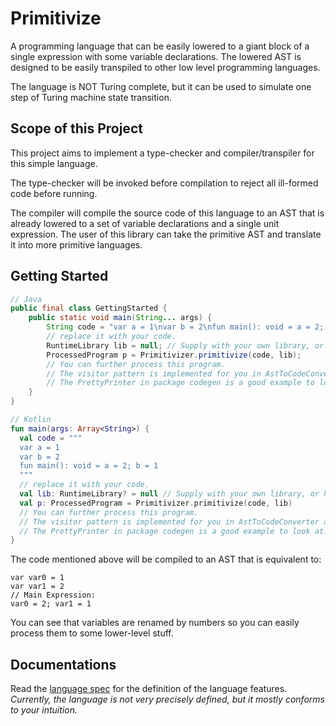 # Primitivize

A programming language that can be easily lowered to a giant block of a single expression with some
variable declarations. The lowered AST is designed to be easily transpiled to other low level
programming languages.

The language is NOT Turing complete, but it can be used to simulate one step of Turing machine
state transition.

## Scope of this Project

This project aims to implement a type-checker and compiler/transpiler for this simple language.

The type-checker will be invoked before compilation to reject all ill-formed code before running.

The compiler will compile the source code of this language to an AST that is already lowered to
a set of variable declarations and a single unit expression. The user of this library can take the
primitive AST and translate it into more primitive languages.

## Getting Started

```java
// Java
public final class GettingStarted {
    public static void main(String... args) {
        String code = "var a = 1\nvar b = 2\nfun main(): void = a = 2; b = 1";
        // replace it with your code.
        RuntimeLibrary lib = null; // Supply with your own library, or keep it null.
        ProcessedProgram p = Primitivizer.primitivize(code, lib);
        // You can further process this program.
        // The visitor pattern is implemented for you in AstToCodeConverter and CodeConvertible.
        // The PrettyPrinter in package codegen is a good example to look at.
    }
}
```

```kotlin
// Kotlin
fun main(args: Array<String>) {
  val code = """
  var a = 1
  var b = 2
  fun main(): void = a = 2; b = 1
  """
  // replace it with your code.
  val lib: RuntimeLibrary? = null // Supply with your own library, or keep it null.
  val p: ProcessedProgram = Primitivizer.primitivize(code, lib)
  // You can further process this program.
  // The visitor pattern is implemented for you in AstToCodeConverter and CodeConvertible.
  // The PrettyPrinter in package codegen is a good example to look at.
}
```

The code mentioned above will be compiled to an AST that is equivalent to:

```
var var0 = 1
var var1 = 2
// Main Expression:
var0 = 2; var1 = 1
```

You can see that variables are renamed by numbers so you can easily process them to some lower-level
stuff.

## Documentations

Read the [language spec](./LANGUAGE_SPEC.md) for the definition of the language features.
*Currently, the language is not very precisely defined, but it mostly conforms to your intuition.*

